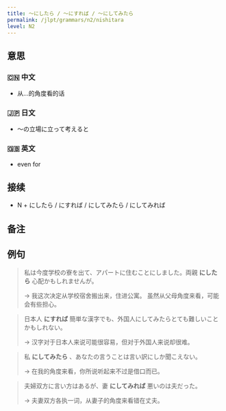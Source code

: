```yaml
---
title: 〜にしたら / 〜にすれば / 〜にしてみたら
permalink: /jlpt/grammars/n2/nishitara
level: N2
---
```


## 意思

### 🇨🇳 中文

- 从...的角度看的话

### 🇯🇵 日文

- ～の立場に立って考えると

### 🇬🇧 英文

- even for

## 接续

- N + にしたら / にすれば / にしてみたら / にしてみれば

## 备注


## 例句

> 私は今度学校の寮を出て、アパートに住むことにしました。両親 **にしたら** 心配かもしれませんが。
>
> → 我这次决定从学校宿舍搬出来，住进公寓。 虽然从父母角度来看，可能会有些担心。

> 日本人 **にすれば** 簡単な漢字でも、外国人にしてみたらとても難しいことかもしれない。
>
> → 汉字对于日本人来说可能很容易，但对于外国人来说却很难。

> 私 **にしてみたら** 、あなたの言うことは言い訳にしか聞こえない。
>
> → 在我的角度来看，你所说听起来不过是借口而已。

> 夫婦双方に言い方はあるが、妻 **にしてみれば** 悪いのは夫だった。
>
> → 夫妻双方各执一词，从妻子的角度来看错在丈夫。

